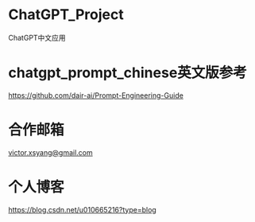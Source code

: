 # ChatGPT_Project
ChatGPT中文应用

# chatgpt_prompt_chinese英文版参考 
https://github.com/dair-ai/Prompt-Engineering-Guide


# 合作邮箱
victor.xsyang@gmail.com

# 个人博客
https://blog.csdn.net/u010665216?type=blog

